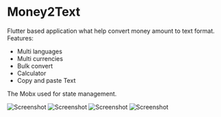 # Money2Text

Flutter based application what help convert money amount to text format.
Features:
- Multi languages
- Multi currencies
- Bulk convert
- Calculator
- Copy and paste Text

The Mobx used for state management.

![Screenshot](./screens/Screenshot_1639465795.png?raw=true)
![Screenshot](./screens/Screenshot_1639465815.png?raw=true)
![Screenshot](./screens/Screenshot_1639465851.png?raw=true)
![Screenshot](./screens/Screenshot_1639465863.png?raw=true)
